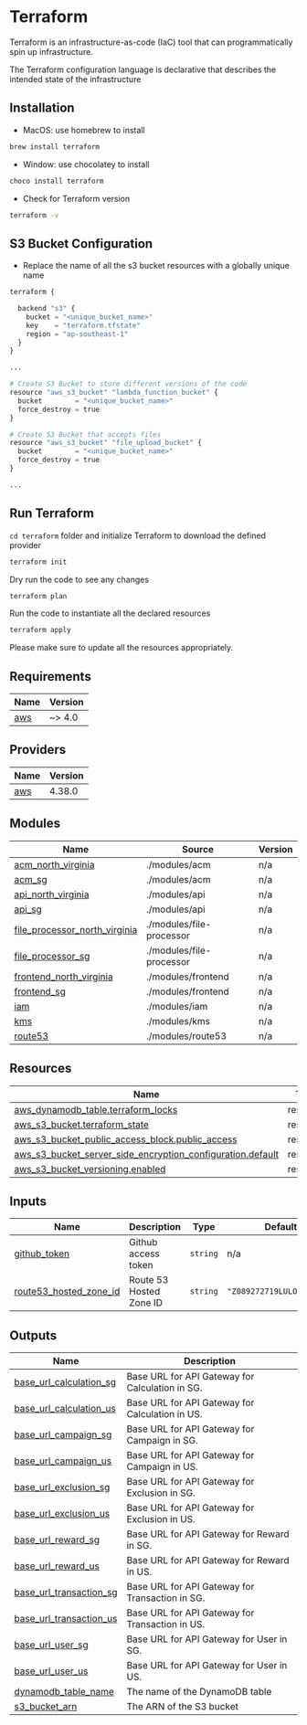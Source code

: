 # Terraform

Terraform is an infrastructure-as-code (IaC) tool that can programmatically spin up infrastructure.

The Terraform configuration language is declarative that describes the intended state of the infrastructure

## Installation

- MacOS: use homebrew to install

```bash
brew install terraform
```

- Window: use chocolatey to install

```bash
choco install terraform
```

- Check for Terraform version

```bash
terraform -v
```

## S3 Bucket Configuration

- Replace the name of all the s3 bucket resources with a globally unique name

```python
terraform {

  backend "s3" {
    bucket = "<unique_bucket_name>"
    key    = "terraform.tfstate"
    region = "ap-southeast-1"
  }
}

...

# Create S3 Bucket to store different versions of the code
resource "aws_s3_bucket" "lambda_function_bucket" {
  bucket        = "<unique_bucket_name>"
  force_destroy = true
}

# Create S3 Bucket that accepts files
resource "aws_s3_bucket" "file_upload_bucket" {
  bucket        = "<unique_bucket_name>"
  force_destroy = true
}

...

```

## Run Terraform

`cd terraform` folder and initialize Terraform to download the defined provider

```bash
terraform init
```

Dry run the code to see any changes

```bash
terraform plan
```

Run the code to instantiate all the declared resources

```bash
terraform apply
```

Please make sure to update all the resources appropriately.

<!-- BEGIN_TF_DOCS -->
## Requirements

| Name | Version |
|------|---------|
| <a name="requirement_aws"></a> [aws](#requirement\_aws) | ~> 4.0 |

## Providers

| Name | Version |
|------|---------|
| <a name="provider_aws"></a> [aws](#provider\_aws) | 4.38.0 |

## Modules

| Name | Source | Version |
|------|--------|---------|
| <a name="module_acm_north_virginia"></a> [acm\_north\_virginia](#module\_acm\_north\_virginia) | ./modules/acm | n/a |
| <a name="module_acm_sg"></a> [acm\_sg](#module\_acm\_sg) | ./modules/acm | n/a |
| <a name="module_api_north_virginia"></a> [api\_north\_virginia](#module\_api\_north\_virginia) | ./modules/api | n/a |
| <a name="module_api_sg"></a> [api\_sg](#module\_api\_sg) | ./modules/api | n/a |
| <a name="module_file_processor_north_virginia"></a> [file\_processor\_north\_virginia](#module\_file\_processor\_north\_virginia) | ./modules/file-processor | n/a |
| <a name="module_file_processor_sg"></a> [file\_processor\_sg](#module\_file\_processor\_sg) | ./modules/file-processor | n/a |
| <a name="module_frontend_north_virginia"></a> [frontend\_north\_virginia](#module\_frontend\_north\_virginia) | ./modules/frontend | n/a |
| <a name="module_frontend_sg"></a> [frontend\_sg](#module\_frontend\_sg) | ./modules/frontend | n/a |
| <a name="module_iam"></a> [iam](#module\_iam) | ./modules/iam | n/a |
| <a name="module_kms"></a> [kms](#module\_kms) | ./modules/kms | n/a |
| <a name="module_route53"></a> [route53](#module\_route53) | ./modules/route53 | n/a |

## Resources

| Name | Type |
|------|------|
| [aws_dynamodb_table.terraform_locks](https://registry.terraform.io/providers/hashicorp/aws/latest/docs/resources/dynamodb_table) | resource |
| [aws_s3_bucket.terraform_state](https://registry.terraform.io/providers/hashicorp/aws/latest/docs/resources/s3_bucket) | resource |
| [aws_s3_bucket_public_access_block.public_access](https://registry.terraform.io/providers/hashicorp/aws/latest/docs/resources/s3_bucket_public_access_block) | resource |
| [aws_s3_bucket_server_side_encryption_configuration.default](https://registry.terraform.io/providers/hashicorp/aws/latest/docs/resources/s3_bucket_server_side_encryption_configuration) | resource |
| [aws_s3_bucket_versioning.enabled](https://registry.terraform.io/providers/hashicorp/aws/latest/docs/resources/s3_bucket_versioning) | resource |

## Inputs

| Name | Description | Type | Default | Required |
|------|-------------|------|---------|:--------:|
| <a name="input_github_token"></a> [github\_token](#input\_github\_token) | Github access token | `string` | n/a | yes |
| <a name="input_route53_hosted_zone_id"></a> [route53\_hosted\_zone\_id](#input\_route53\_hosted\_zone\_id) | Route 53 Hosted Zone ID | `string` | `"Z089272719LULOG2M18OT"` | no |

## Outputs

| Name | Description |
|------|-------------|
| <a name="output_base_url_calculation_sg"></a> [base\_url\_calculation\_sg](#output\_base\_url\_calculation\_sg) | Base URL for API Gateway for Calculation in SG. |
| <a name="output_base_url_calculation_us"></a> [base\_url\_calculation\_us](#output\_base\_url\_calculation\_us) | Base URL for API Gateway for Calculation in US. |
| <a name="output_base_url_campaign_sg"></a> [base\_url\_campaign\_sg](#output\_base\_url\_campaign\_sg) | Base URL for API Gateway for Campaign in SG. |
| <a name="output_base_url_campaign_us"></a> [base\_url\_campaign\_us](#output\_base\_url\_campaign\_us) | Base URL for API Gateway for Campaign in US. |
| <a name="output_base_url_exclusion_sg"></a> [base\_url\_exclusion\_sg](#output\_base\_url\_exclusion\_sg) | Base URL for API Gateway for Exclusion in SG. |
| <a name="output_base_url_exclusion_us"></a> [base\_url\_exclusion\_us](#output\_base\_url\_exclusion\_us) | Base URL for API Gateway for Exclusion in US. |
| <a name="output_base_url_reward_sg"></a> [base\_url\_reward\_sg](#output\_base\_url\_reward\_sg) | Base URL for API Gateway for Reward in SG. |
| <a name="output_base_url_reward_us"></a> [base\_url\_reward\_us](#output\_base\_url\_reward\_us) | Base URL for API Gateway for Reward in US. |
| <a name="output_base_url_transaction_sg"></a> [base\_url\_transaction\_sg](#output\_base\_url\_transaction\_sg) | Base URL for API Gateway for Transaction in SG. |
| <a name="output_base_url_transaction_us"></a> [base\_url\_transaction\_us](#output\_base\_url\_transaction\_us) | Base URL for API Gateway for Transaction in US. |
| <a name="output_base_url_user_sg"></a> [base\_url\_user\_sg](#output\_base\_url\_user\_sg) | Base URL for API Gateway for User in SG. |
| <a name="output_base_url_user_us"></a> [base\_url\_user\_us](#output\_base\_url\_user\_us) | Base URL for API Gateway for User in US. |
| <a name="output_dynamodb_table_name"></a> [dynamodb\_table\_name](#output\_dynamodb\_table\_name) | The name of the DynamoDB table |
| <a name="output_s3_bucket_arn"></a> [s3\_bucket\_arn](#output\_s3\_bucket\_arn) | The ARN of the S3 bucket |
<!-- END_TF_DOCS -->

